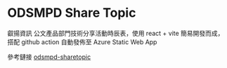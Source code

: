 # ODSMPD Share Topic

叡揚資訊 公文產品部門技術分享活動時辰表，使用 react + vite 簡易開發而成，搭配 github action 自動發佈至 Azure Static Web App

參考鏈接 [odsmpd-sharetopic](https://victorious-sky-04acf9700.5.azurestaticapps.net/)
